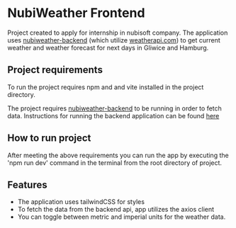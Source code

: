# NubiWeather Frontend
Project created to apply for internship in nubisoft company. The application uses [nubiweather-backend](https://github.com/Grochu25/nubiweather-back) (which utilize [weatherapi.com](https://www.weatherapi.com/)) to get current weather and weather forecast for next days in Gliwice and Hamburg.
## Project requirements
To run the project requires npm and and vite installed in the project directory. 

The project requires [nubiweather-backend](https://github.com/Grochu25/nubiweather-back) to be running in order to fetch data. Instructions for running the backend application can be found [here](https://github.com/Grochu25/nubiweather-back/blob/master/README.md)
## How to run project
After meeting the above requirements you can run the app by executing the 'npm run dev' command in the terminal from the root directory of project.

## Features 
 - The application uses tailwindCSS for styles
 - To fetch the data from the backend api, app utilizes the axios client
 - You can toggle between metric and imperial units for the weather data.
